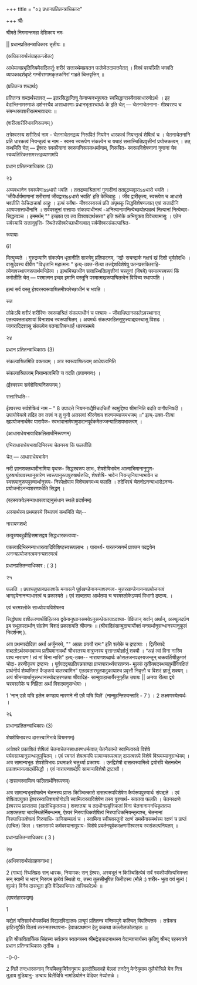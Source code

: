 +++
title = "०३ प्रधानप्रतितन्त्राधिकारः"

+++
श्रीः 

श्रीमते निगमान्तमहा देशिकाय नमः 

|| प्रधानप्रतितन्त्राधिकारः तृतीयः ॥ 

(अधिकारार्थसंग्राहकन्लोकः) 

आधेयत्वप्रभृतिनियमैरादिकर्तुः शरीरं सत्तास्थेमप्रयतन फलेप्वेतदायत्तमेतत् । विश्वं पश्यन्निति भगवति व्यापकादर्शदृष्टे गम्भीराणामकृतकगिरां गाहते चित्तवृत्तिम् ॥ 

(प्रतितन्त्र शब्दार्थः) 

प्रतितन्त्र शब्दार्थस्तावत् — इतरसिद्धान्तिषु केनाप्यनभ्युपगतः स्वसिद्धान्तस्यैवासाधारणोऽर्थः । इह वेदान्तिनामस्माकं दर्शनस्यैव असाधारणाः प्रधानभृताश्चार्थाः के इति चेत् — चेतनाचेतनाना- मीश्वरस्य च संबन्धरूपशरीरात्मभावादयः ॥ 

(शरीरशरीरिभावनिरूपणम् ) 

तत्रेश्वरस्य शरीरित्वं नाम - चेतनाचेतनद्रव्य निरूपितं नियमेन धारकत्वं नियन्तृत्वं शेषित्वं च । चेतनाचेतनानि प्रति धारकत्वं नियन्तृत्वं च नाम - स्वस्य स्वरूपेण संकल्पेन च यथाहं सत्तास्थितिप्रवृत्तीनां प्रयोजकत्वम् । तत् कथमिति चेत् — ईश्वरः स्वकीयानां स्वरूपनिरूपकधर्माणाम्, निरूपित- स्वरूपविशेषणानां गुणानां चेव स्वव्यतिरिक्तसमस्तद्रव्याणामपि 

प्रधान प्रतितन्त्राधिकारः (3) 

२३ 

अव्यवधानेन स्वरूपेणाssधारो भवति । तत्तद्रव्याश्रितानां गुणादीनां ततद्द्द्रव्यद्वाराssधारो भवति । 'जीवैर्धार्यमाणानां शरीराणां जीवद्वाराssधारो भवति' इति केचिदाहुः । जीव द्वारीकृत्य, स्वरूपेण च आधारो भवतीति केचिदाचार्या आहुः । इत्थं सर्वेषा- मीश्वरस्वरूपं प्रति अपृथकू सिद्धविशेषणत्वात् एषां सत्तादीनि आश्रयसत्ताधीनानि । सर्ववस्तूनां सत्तायाः संकल्पाधीनत्वं -अनित्यानामनित्येच्छयोत्पन्नत्वं नित्यानां नित्येच्छा- सिद्धत्वञ्च । इममर्थम् "" इच्छात एव तव विश्वपदार्थसत्ता" इति श्लोके अभियुक्ता विवेचयामासुः । एतेन सर्वस्यापि सत्तानुवृत्ति- स्थितेरपीश्वरेच्छाधीनत्वात् सर्वमीश्वरसंकल्पाश्रित- 

रूपायाः 

61 

मित्युच्यते । गुरुद्रव्याणि संकल्पेन धृतानीति शास्त्रेषु प्रतिपादनम्, “द्यौः सचन्द्रार्क नक्षत्रं खं दिशो भूर्महोदधिः । वासुदेवस्य वीर्येण "विधृतानि महात्मनः " इत्य्-उक्त-रीत्या तत्तद्देशविशेषेषु पतनप्रसक्तिराहि- त्येनावस्थापनरूपार्थमभिप्रेत्य । इत्थमिच्छाधीन सत्तास्थितिप्रवृत्तीनां चस्तूनां (विषये) परमात्मस्वरूपं किं करोतीति चेत् — परमात्मन इच्छा इमानि वस्तूनि परमात्मखरूपाश्रितत्वेन विविच्य स्थापयति । 

इत्थं सर्व वस्तु ईश्वरस्वरूपाश्रितमीश्वरेच्छाधीनं च भवति । 

सत 

लोकेऽपि शरीरं शरीरिणः स्वरूपाश्रितं संकल्पाधीनं च पश्यामः - जीवाधिष्ठानकालेऽवस्थानात् एतत्यक्ततादशायां विनाशाच स्वरूपाश्रितम् । अयमर्थः संकल्परहितसुषुप्त्याद्यवस्थासु विशदः । जागरादिदशासु संकल्पेन पतनप्रतिबन्धार्ह धारणसमये 

२४ 

प्रधान प्रतितन्त्राधिकाराः (3) 

संकल्पाश्रितमिति वक्तव्यम् । अत्र स्वरूपाश्रितत्वम् आधेयत्वमिति 

संकल्पाश्रितत्वम् नियाम्यत्वमिति च वदति (प्रपाणगणः) । 

(ईश्वरस्य सर्वशेषित्यनिरूपणम् ) 

सत्तास्थिति-- 

ईश्वरस्य सर्वशेषित्वं नाम – " 8 उपादत्ते नियमनाद्यैश्चिदचितौ स्वमुद्दिश्य श्रीमानिति वदति वागौपनिषदी । उपायोपेयत्वे तदिह तव तत्त्वं न तु गुणौ अतस्त्वां श्रीरनेशय शरणमव्याजमभजम् ॥" इत्य्-उक्त-रीत्या खप्रयोजनार्थमेव पारायैक- स्वभावानामेषामुपादानपूर्वकमेतज्जन्यातिशयभाक्त्वम् । 

(आधाराधेयभावादिफलितार्थनिरूपणम्) 

एभिराधाराधेयभावादिभिरस्य चेतनस्य किं फलतीति 

चेत् — आधाराधेयभावेन 

नदी ज्ञानशक्तथादीनामिया पृथक्र- सिद्धस्वरूप लाभः, शेषशेषिभावेन आत्माभिमानानुगुण- पुरुषार्थव्यवस्थानुसारेण स्वरूपानुरूपपुरुषार्थरुचिः, शेषशेषि- भावेन नियन्तृनियाभ्यभावेन च स्वरूपानुरूपपुरुषार्थानुरूप- निरपेक्षोपाय विशेषावगमध्च फलति । तदेभिरयं चेतनोऽनन्याधारोऽनन्य- प्रयोजनोऽनन्यशरणश्चेति सिद्धम् । 

(रहस्यत्रयेऽनन्याधारत्वाद्यनुसंधान स्थले प्रदर्शनम्) 

अस्यार्थस्य प्रथमहस्ये स्थितत्वं कथमिति चेत्-- 

नारायणशब्दे 

तत्पुरुषबहुव्रीहिसमासद्वय सिद्धधारकत्वव्या- 

पकत्वादिभिरनन्याधारत्वादिविशिष्टस्वरूपलाभः । पारार्थ्य- पारतन्त्र्यगर्भ प्राक्तन पदद्वयेन अनन्यप्रयोजनत्वमनन्यशरणत्वं 

प्रधानप्रतितन्त्राधिकार : ( 3 ) 

२५ 

फलति । प्रपश्यतुष्ठानप्रकाशके मन्त्ररत्ने पूर्वखण्डेनानन्यशरणत्व- मुत्तरखण्डेनानन्यप्रयोजनत्वं भागद्वयेनानन्याधारत्वं च प्रकाश्यते । एवं शाब्दतया आर्थतया च चरमश्लोकेऽप्ययं विभागो द्रष्टव्य. । 

एवं चरमश्लोके साध्योपायविशेषस्य 

सिद्धोपाय वशीकरणार्थविहितस्य द्वयेनानुष्ठानसमयेऽनुसन्धेयतयाऽवश्या- पेक्षितान् सर्वान् अर्थान्, अस्थूलदर्पण इब स्थूलपदार्थान् संग्रहेण विशदं प्रकाशयति श्रीमन्त्रः ॥ (श्रीवादिहंसाम्बुदाचार्योक्तं मन्त्रार्थानुसन्धानस्यानुकूलं निदर्शनम् ). 

अत्र प्रथमपदोदिता अर्था अर्जुनरथे, "" अग्रतः प्रययौ रामः" इति श्लोके च द्रष्टव्याः । द्वितीयपदे शब्दतोऽर्थस्वभावाच्च प्रतीयमानावर्थौ श्रीभरतस्य शत्रुघ्नस्य वृत्तान्तयोर्ज्ञातुं शक्यौ । “अहं त्वां विना नास्मि पश्य नारायण ! त्वं मां विना नासि" इत्य्-उक्त-- नारायणशब्दार्थः कोसलजनपदस्यजन्तून् चक्रवर्तिश्रीकुमारं चोदा- हरणीकृत्य द्रष्टव्यः । पूर्वपदद्वयप्रतिपन्नकाष्ठा प्राप्तपारार्थ्यपारतन्त्र्य- मूलकं तृतीयपदस्थचतुर्थीविवक्षितं प्रार्थनीयं शेष्यभिमतं कैङ्कर्य बालस्वामिन" एतदवतारभूतपादुकायाश्च प्रवृत्तौ निवृत्तौ च विशदं ज्ञातुं शक्यम् । अयं श्रीमन्त्रार्थानुसन्धानस्योदाहरणतया श्रीवादिहं- साम्बुवाहाचार्यैरनुगृहीत उपायः || अनया रीत्या द्वये चरमश्लोके च निहिता अर्था विशदमनुसन्धेयाः । 

1 'नान् उन्नै यत्रि इलेन कण्डाय नारणने नी एन्नै यत्रि यिलै' (नान्मुहन्तिरुवन्तादि - 7 ) । 2 लक्ष्मणस्येत्यर्थः । 

२६ 

प्राधानप्रतितन्त्राधिकारः (3) 

शेषशेषिभावस्य दासस्वामिभावे विश्रमणम्) 

अत्रेश्वरे प्रकाशितं शेषित्वं चेतनाचेतनसाधारणधर्मत्वात् चेतनैकान्ते स्वामित्वरूपे विशेषे पर्यवसाय्यानुसन्धातुमुचितम् । एवं स्वगतं शेषत्वमपि सामान्यरूपत्वात् दासत्वरूपे विशेषे विश्रमय्यानुसन्धेयम् । अत्र सामान्यभूतः शेषशेषिभावः प्रथमाक्षरे चतुर्थ्या प्रकाश्यः । एतद्विशेषौ दासत्वस्वामित्वे द्वयोरपि चेतनत्वेन प्रकाशमानत्वादर्थसिद्धौ । एवं नारायणशब्देपि सामान्यविशेषौ द्रष्टव्यौ । 

( दासत्वस्वामित्व फलितार्थनिरूपणम्) 

अत्र सामान्यभृतशेषत्वेन चेतनस्य प्राप्तः किञ्चित्कारो दासत्वरूपविशेषेण कैर्यरूपपुरुषार्थः संपद्यते । एवं शेषित्वप्रयुक्त ईश्वरस्यातिशययोगोऽपि स्वामित्वरूपविशेषेण तस्य पुरुषार्थ- रूपतया फलति । चेतनरक्षणे ईश्वरस्य प्राप्ततया (खतोधिकृततया ) शक्ततया च तदधीनप्रवृत्तिकतां विना चेतनानामनधिकृततया अशक्ततया चावस्थितेर्निबन्धनम्, ऐश्वरं निरुपाधिकशेषित्वं निरुपाधिकनियन्तृत्वश्च, चेतनानां निरुपाधिकशेषत्वं निरुपाधि- कनियाम्यत्वं च । स्वामिना स्वीयवस्तुनो रक्षणं समर्थेनासमर्थस्य रक्षणं च प्राप्तं (उचित) किल । रक्षणसमये कर्मवश्यानामुपाय- विशेषे प्रवर्तनपूर्वकरक्षणमीश्वरस्य स्वसंकल्पनियतम् ॥ 

प्रधानप्रतितन्त्राधिकारः ( 3 ) 

२७ 

(अधिकारार्थसंग्राहकगाथा ) 

2 (गाथा) स्थितिप्रदः सन् धारकः, नियामक: सन् ईश्वरः, अस्वभूतं न किञ्चिदित्येवं सर्वं स्वकीयमित्यभिमन्ता सन् स्वामी च भवन् निरुपम इत्येवं स्थितो यः, तस्य तुलसीभूषित किरीटस्य (मौले :) शरीर- भूता वयं मूल्यं ( शुल्कं) विनैव दासभूता इति वैदिकाभिमतः तात्त्विकोऽर्थः ॥ 

(उपसंहारपद्यम्) 

1 

यद्येतं यतिसार्वभौमकथितं विद्यादविद्यातमः प्रत्यूपं प्रतितन्त्र मन्तिमयुगे कश्चित् विपश्चित्तमः । तत्रैकत्र झटित्युपैति विलयं तत्तन्मतस्थापना- हेवाकप्रथमान हेतु ककथा कल्लोलकोलाहलः ॥ 

इति श्रीकवितार्किक सिंहस्य सर्वतन्त्र स्वतन्त्रस्य श्रीमद्वेङ्कटनाथस्य वेदान्ताचार्यस्य कृतिषु श्रीमद् रहस्यत्रये प्रधान प्रतिन्त्राधिकारः तृतीयः ॥ 

-0-0- 

2 निलै तन्दधारकनाय् नियमिक्कुमिरैवनुमाय इलदोत्रिलावहै येल्लां तनदेनु मेन्देयुमाय तुलैयोत्रिले येन नित्र तुड़ाय मुडियानु- डम्बाय विलैयित्रि नामडियोमेन वेदियर मेय्पोरुळे । 
